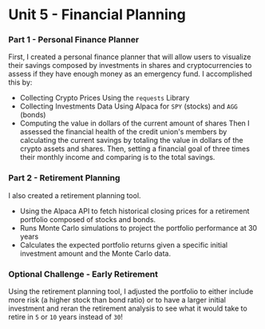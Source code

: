 # Unit 5 - Financial Planning

### Part 1 - Personal Finance Planner
First, I created a personal finance planner that will allow users to visualize their savings composed by investments in shares and cryptocurrencies to assess if they have enough money as an emergency fund. I accomplished this by:
 * Collecting Crypto Prices Using the `requests` Library
 * Collecting Investments Data Using Alpaca for `SPY` (stocks) and `AGG` (bonds)
 * Computing the value in dollars of the current amount of shares 
 Then I assessed the financial health of the credit union's members by calculating the current savings by totaling the value in dollars of the crypto assets and shares. Then, setting a financial goal of three times their monthly income and comparing is to the total savings.

### Part 2 - Retirement Planning
I also created a retirement planning tool.
 * Using the Alpaca API to fetch historical closing prices for a retirement portfolio composed of stocks and bonds. 
 * Runs Monte Carlo simulations to project the portfolio performance at 30 years
 * Calculates the expected portfolio returns given a specific initial investment amount and the Monte Carlo data.

### Optional Challenge - Early Retirement
Using the retirement planning tool, I adjusted the portfolio to either include more risk (a higher stock than bond ratio) or to have a larger initial investment and reran the retirement analysis to see what it would take to retire in `5` or `10` years instead of `30`!